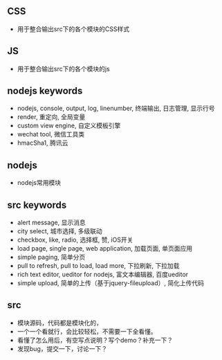 ## CSS
* 用于整合输出src下的各个模块的CSS样式

## JS
* 用于整合输出src下的各个模块的js

## nodejs keywords
* nodejs, console, output, log, linenumber, 终端输出, 日志管理, 显示行号
* render, 重定向, 全局变量
* custom view engine, 自定义模板引擎
* wechat tool, 微信工具类
* hmacSha1, 腾讯云

## nodejs
* nodejs常用模块

## src keywords
* alert message, 显示消息
* city select, 城市选择, 多级联动
* checkbox, like, radio, 选择框, 赞, iOS开关
* load page, single page, web application, 加载页面, 单页面应用
* simple paging, 简单分页
* pull to refresh, pull to load, load more, 下拉刷新, 下拉加载
* rich text editor, ueditor for nodejs, 富文本编辑器, 百度ueditor
* simple upload, 简单的上传（基于jquery-fileupload）, 简化上传代码

## src
* 模块源码，代码都是模块化的，
* 一个一个看就行，会比较轻松，不需要一下全看懂。
* 看懂了怎么用后，有空写点说明？写个demo？补充一下？
* 发现bug，提交一下，讨论一下？

